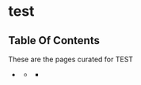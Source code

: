 
# test


<h2>Table Of Contents</h2>

These are the pages curated for TEST
- [](./communication/communication.md)
    - [](./communication/comms-overview.md)
        - [](./communication/comms-overview/comms-overview-principles.md)
